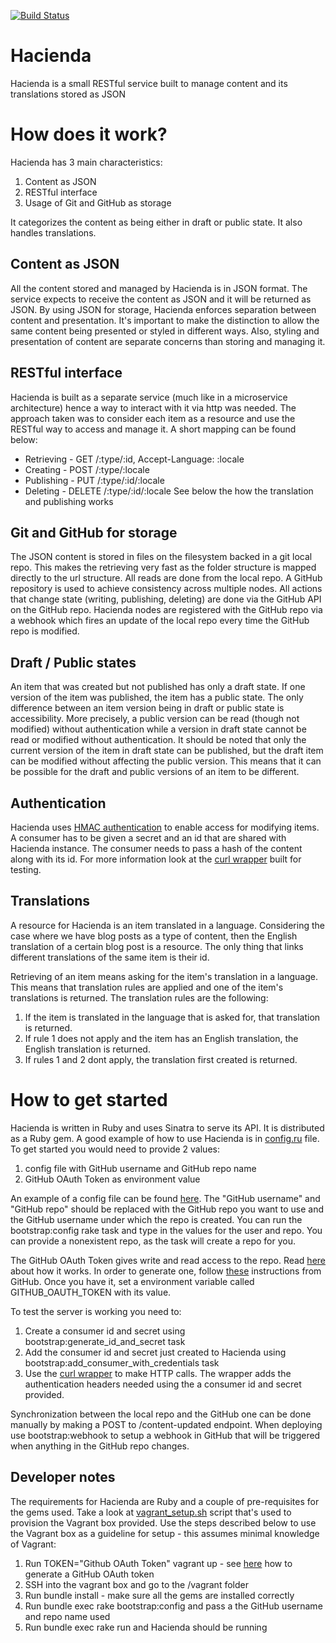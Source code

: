 [![Build Status](https://snap-ci.com/haciendaio/hacienda/branch/master/build_image)](https://snap-ci.com/haciendaio/hacienda/branch/master)
# Hacienda
Hacienda is a small RESTful service built to manage content and its translations stored as JSON

# How does it work?
Hacienda has 3 main characteristics:
  1. Content as JSON
  2. RESTful interface 
  3. Usage of Git and GitHub as storage

It categorizes the content as being either in draft or public state. It also handles translations.

## Content as JSON ##
All the content stored and managed by Hacienda is in JSON format. The service expects to receive the content as JSON and it will be returned as JSON. By using JSON for storage, Hacienda enforces separation between content and presentation. It's important to make the distinction to allow the same content being presented or styled in different ways. Also, styling and presentation of content are separate concerns than storing and managing it.

## RESTful interface ##
Hacienda is built as a separate service (much like in a microservice architecture) hence a way to interact with it via http was needed. The approach taken was to consider each item as a resource and use the RESTful way to access and manage it. A short mapping can be found below:
  * Retrieving - GET /:type/:id, Accept-Language: :locale
  * Creating - POST /:type/:locale
  * Publishing - PUT /:type/:id/:locale
  * Deleting - DELETE /:type/:id/:locale
See below the how the translation and publishing works

## Git and GitHub for storage ##
The JSON content is stored in files on the filesystem backed in a git local repo. This makes the retrieving very fast as the folder structure is mapped directly to the url structure. All reads are done from the local repo. A GitHub repository is used to achieve consistency across multiple nodes. All actions that change state (writing, publishing, deleting) are done via the GitHub API on the GitHub repo. Hacienda nodes are registered with the GitHub repo via a webhook which fires an update of the local repo every time the GitHub repo is modified.

## Draft / Public states ##
An item that was created but not published has only a draft state. If one version of the item was published, the item has a public state. The only difference between an item version being in draft or public state is accessibility. More precisely, a public version can be read (though not modified) without authentication while a version in draft state cannot be read or modified without authentication. It should be noted that only the current version of the item in draft state can be published, but the draft item can be modified without affecting the public version. This means that it can be possible for the draft and public versions of an item to be different.

## Authentication ##
Hacienda uses [HMAC authentication](https://en.wikipedia.org/wiki/Hash-based_message_authentication_code) to enable access for modifying items. A consumer has to be given a secret and an id that are shared with Hacienda instance. The consumer needs to pass a hash of the content along with its id. For more information look at the [curl wrapper](https://github.com/www-thoughtworks-com/hacienda/blob/master/scripts/curl.rb) built for testing.

## Translations ##
A resource for Hacienda is an item translated in a language. Considering the case where we have blog posts as a type of content, then the English translation of a certain blog post is a resource. The only thing that links different translations of the same item is their id.

Retrieving of an item means asking for the item's translation in a language. This means that translation rules are applied and one of the item's translations is returned. The translation rules are the following:
  1. If the item is translated in the language that is asked for, that translation is returned.
  2. If rule 1 does not apply and the item has an English translation, the English translation is returned.
  3. If rules 1 and 2 dont apply, the translation first created is returned.

# How to get started #
Hacienda is written in Ruby and uses Sinatra to serve its API. It is distributed as a Ruby gem. A good example of how to use Hacienda is in [config.ru](https://github.com/www-thoughtworks-com/hacienda/blob/master/config.ru) file. To get started you would need to provide 2 values:
  1. config file with GitHub username and GitHub repo name
  2. GitHub OAuth Token as environment value

An example of a config file can be found [here](https://github.com/www-thoughtworks-com/hacienda/blob/master/config/config.example.yml). The "GitHub username" and "GitHub repo" should be replaced with the GitHub repo you want to use and the GitHub username under which the repo is created. You can run the bootstrap:config rake task and type in the values for the user and repo. You can provide a nonexistent repo, as the task will create a repo for you.

The GitHub OAuth Token gives write and read access to the repo. Read [here](https://developer.github.com/v3/oauth/) about how it works. In order to generate one, follow [these](https://help.github.com/articles/creating-an-access-token-for-command-line-use/) instructions from GitHub. Once you have it, set a environment variable called GITHUB_OAUTH_TOKEN with its value.

To test the server is working you need to:
  1. Create a consumer id and secret using bootstrap:generate_id_and_secret task
  2. Add the consumer id and secret just created to Hacienda using bootstrap:add_consumer_with_credentials task
  3. Use the [curl wrapper](https://github.com/www-thoughtworks-com/hacienda/blob/master/scripts/curl.rb) to make HTTP calls. The wrapper adds the authentication headers needed using the a consumer id and secret provided. 
  
Synchronization between the local repo and the GitHub one can be done manually by making a POST to /content-updated endpoint. When deploying use bootstrap:webhook to setup a webhook in GitHub that will be triggered when anything in the GitHub repo changes.

## Developer notes ##
The requirements for Hacienda are Ruby and a couple of pre-requisites for the gems used. Take a look at [vagrant_setup.sh](https://github.com/www-thoughtworks-com/hacienda/blob/master/vagrant_setup.sh) script that's used to provision the Vagrant box provided. Use the steps described below to use the Vagrant box as a guideline for setup - this assumes minimal knowledge of Vagrant:
  1. Run TOKEN="Github OAuth Token" vagrant up - see [here](https://help.github.com/articles/creating-an-access-token-for-command-line-use/) how to generate a GitHub OAuth token
  2. SSH into the vagrant box and go to the /vagrant folder 
  3. Run bundle install - make sure all the gems are installed correctly
  4. Run bundle exec rake bootstrap:config and pass a the GitHub username and repo name used
  5. Run bundle exec rake run and Hacienda should be running
  
